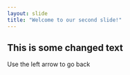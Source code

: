 ```yaml
---
layout: slide
title: "Welcome to our second slide!"
---
```

## This is some changed text
Use the left arrow to go back
